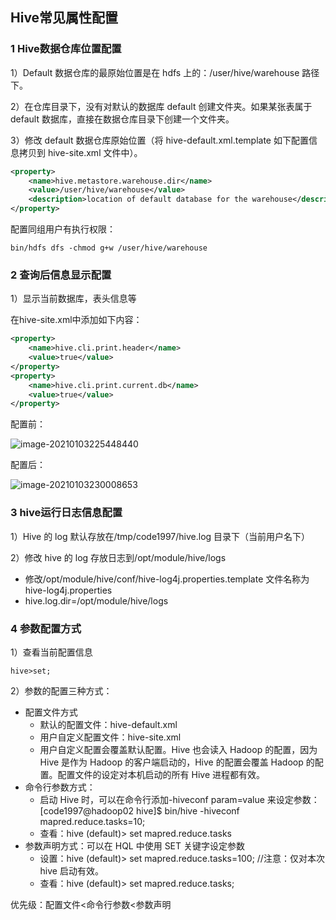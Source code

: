 ## Hive常见属性配置

### 1 Hive数据仓库位置配置

1）Default 数据仓库的最原始位置是在 hdfs 上的：/user/hive/warehouse 路径下。

2）在仓库目录下，没有对默认的数据库 default 创建文件夹。如果某张表属于 default
数据库，直接在数据仓库目录下创建一个文件夹。

3）修改 default 数据仓库原始位置（将 hive-default.xml.template 如下配置信息拷贝到
hive-site.xml 文件中）。

```xml
<property>
	<name>hive.metastore.warehouse.dir</name>
	<value>/user/hive/warehouse</value>
	<description>location of default database for the warehouse</description>
</property>
```

配置同组用户有执行权限：

```shell
bin/hdfs dfs -chmod g+w /user/hive/warehouse
```

### 2 查询后信息显示配置

1）显示当前数据库，表头信息等

在hive-site.xml中添加如下内容：

```xml
<property>
    <name>hive.cli.print.header</name>
    <value>true</value>
</property>
<property>
    <name>hive.cli.print.current.db</name>
    <value>true</value>
</property>
```

配置前：

![image-20210103225448440](https://gitee.com/code1997/blog-image/raw/master/images/image-20210103225448440.png)

配置后：

![image-20210103230008653](https://gitee.com/code1997/blog-image/raw/master/images/image-20210103230008653.png)

### 3 hive运行日志信息配置

1）Hive 的 log 默认存放在/tmp/code1997/hive.log 目录下（当前用户名下）

2）修改 hive 的 log 存放日志到/opt/module/hive/logs

- 修改/opt/module/hive/conf/hive-log4j.properties.template 文件名称为
  hive-log4j.properties
- hive.log.dir=/opt/module/hive/logs

### 4 参数配置方式

1）查看当前配置信息

```shell
hive>set;
```

2）参数的配置三种方式：

- 配置文件方式
  - 默认的配置文件：hive-default.xml
  - 用户自定义配置文件：hive-site.xml
  - 用户自定义配置会覆盖默认配置。Hive 也会读入 Hadoop 的配置，因为 Hive 是作为 Hadoop 的客户端启动的，Hive 的配置会覆盖 Hadoop 的配置。配置文件的设定对本机启动的所有 Hive 进程都有效。
- 命令行参数方式：
  - 启动 Hive 时，可以在命令行添加-hiveconf param=value 来设定参数：[code1997@hadoop02 hive]$ bin/hive -hiveconf
    mapred.reduce.tasks=10;
  - 查看：hive (default)> set mapred.reduce.tasks
- 参数声明方式：可以在 HQL 中使用 SET 关键字设定参数
  - 设置：hive (default)> set mapred.reduce.tasks=100;  //注意：仅对本次 hive 启动有效。
  - 查看：hive (default)> set mapred.reduce.tasks;

优先级：配置文件<命令行参数<参数声明